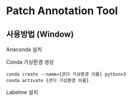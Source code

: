 # Patch Annotation Tool


## 사용방법 (Window)


Anaconda 설치

Conda 가상환경 생성
```
conda create --name={콘다 가상환경 이름} python=3
conda activate {콘다 가상환경 이름}
```


Labelme 설치

